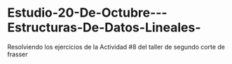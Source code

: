 # Estudio-20-De-Octubre---Estructuras-De-Datos-Lineales-
Resolviendo los ejercicios de la Actividad #8 del taller de segundo corte de frasser 
